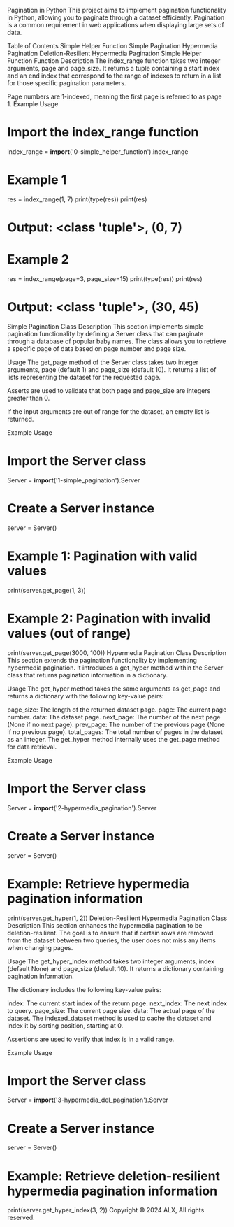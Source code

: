 Pagination in Python
This project aims to implement pagination functionality in Python, allowing you to paginate through a dataset efficiently. Pagination is a common requirement in web applications when displaying large sets of data.

Table of Contents
Simple Helper Function
Simple Pagination
Hypermedia Pagination
Deletion-Resilient Hypermedia Pagination
Simple Helper Function
Function Description
The index_range function takes two integer arguments, page and page_size. It returns a tuple containing a start index and an end index that correspond to the range of indexes to return in a list for those specific pagination parameters.

Page numbers are 1-indexed, meaning the first page is referred to as page 1.
Example Usage
# Import the index_range function
index_range = __import__('0-simple_helper_function').index_range

# Example 1
res = index_range(1, 7)
print(type(res))
print(res)
# Output: <class 'tuple'>, (0, 7)

# Example 2
res = index_range(page=3, page_size=15)
print(type(res))
print(res)
# Output: <class 'tuple'>, (30, 45)
Simple Pagination
Class Description
This section implements simple pagination functionality by defining a Server class that can paginate through a database of popular baby names. The class allows you to retrieve a specific page of data based on page number and page size.

Usage
The get_page method of the Server class takes two integer arguments, page (default 1) and page_size (default 10). It returns a list of lists representing the dataset for the requested page.

Asserts are used to validate that both page and page_size are integers greater than 0.

If the input arguments are out of range for the dataset, an empty list is returned.

Example Usage
# Import the Server class
Server = __import__('1-simple_pagination').Server

# Create a Server instance
server = Server()

# Example 1: Pagination with valid values
print(server.get_page(1, 3))

# Example 2: Pagination with invalid values (out of range)
print(server.get_page(3000, 100))
Hypermedia Pagination
Class Description
This section extends the pagination functionality by implementing hypermedia pagination. It introduces a get_hyper method within the Server class that returns pagination information in a dictionary.

Usage
The get_hyper method takes the same arguments as get_page and returns a dictionary with the following key-value pairs:

page_size: The length of the returned dataset page.
page: The current page number.
data: The dataset page.
next_page: The number of the next page (None if no next page).
prev_page: The number of the previous page (None if no previous page).
total_pages: The total number of pages in the dataset as an integer.
The get_hyper method internally uses the get_page method for data retrieval.

Example Usage
# Import the Server class
Server = __import__('2-hypermedia_pagination').Server

# Create a Server instance
server = Server()

# Example: Retrieve hypermedia pagination information
print(server.get_hyper(1, 2))
Deletion-Resilient Hypermedia Pagination
Class Description
This section enhances the hypermedia pagination to be deletion-resilient. The goal is to ensure that if certain rows are removed from the dataset between two queries, the user does not miss any items when changing pages.

Usage
The get_hyper_index method takes two integer arguments, index (default None) and page_size (default 10). It returns a dictionary containing pagination information.

The dictionary includes the following key-value pairs:

index: The current start index of the return page.
next_index: The next index to query.
page_size: The current page size.
data: The actual page of the dataset.
The indexed_dataset method is used to cache the dataset and index it by sorting position, starting at 0.

Assertions are used to verify that index is in a valid range.

Example Usage
# Import the Server class
Server = __import__('3-hypermedia_del_pagination').Server

# Create a Server instance
server = Server()

# Example: Retrieve deletion-resilient hypermedia pagination information
print(server.get_hyper_index(3, 2))
Copyright © 2024 ALX, All rights reserved.
